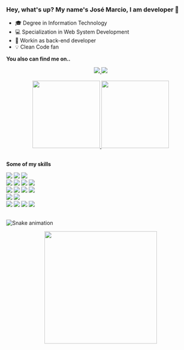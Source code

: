 ### Hey, what's up? My name's José Marcio, I am developer 👋

- 🎓   Degree in Information Technology
- 💻   Specialization in Web System Development
- 💼   Workin as back-end developer
- 💡    Clean Code fan

**You also can find me on..**

<div align="center">
  <a target="_blank" href="https://www.linkedin.com/in/jose-marcio-britto/">
    <img src="https://img.shields.io/badge/LinkedIn-0077B5?style=for-the-badge&logo=linkedin&logoColor=white">
  </a>
  
  <a target="_blank" href="https://www.instagram.com/maarciobritto/">
    <img src="https://img.shields.io/badge/Instagram-E4405F?style=for-the-badge&logo=instagram&logoColor=white">
  </a>  
</div>

<div align="center">
  <br/>
  <a href="https://github.com/josemarciosb">
    <img height="180em" src="https://github-readme-stats.vercel.app/api?username=josemarciosb&show_icons=true&theme=rose_pine&include_all_commits=true&count_private=true"/>
    <img height="180em" src="https://github-readme-stats.vercel.app/api/top-langs/?username=josemarciosb&layout=compact&langs_count=7&theme=rose_pine"/>
  </a>
   <br/>
</div>

<br>

**Some of my skills**
<div style="display: inline_block">
   <img src="https://img.shields.io/badge/PHP-777BB4?style=for-the-badge&logo=php&logoColor=white">
   <img src="https://img.shields.io/badge/Laravel-FF2D20?style=for-the-badge&logo=laravel&logoColor=white">
   <img src="https://img.shields.io/badge/Composer-885630?style=for-the-badge&logo=Composer&logoColor=white">
</div>

<div style="display: inline_block">
   <img src="https://img.shields.io/badge/HTML5-E34F26?style=for-the-badge&logo=html5&logoColor=white">
   <img src="https://img.shields.io/badge/CSS3-1572B6?style=for-the-badge&logo=css3&logoColor=white">
   <img src="https://img.shields.io/badge/Bootstrap-563D7C?style=for-the-badge&logo=bootstrap&logoColor=white">
   <img src="https://img.shields.io/badge/JavaScript-323330?style=for-the-badge&logo=javascript&logoColor=F7DF1E">
</div>

<div style="display: inline_block">
   <img src="https://img.shields.io/badge/Python-FFD43B?style=for-the-badge&logo=python&logoColor=blue">
   <img src="https://img.shields.io/badge/Numpy-777BB4?style=for-the-badge&logo=numpy&logoColor=white">
   <img src="https://img.shields.io/badge/conda-342B029.svg?&style=for-the-badge&logo=anaconda&logoColor=white">
   <img src="https://img.shields.io/badge/Shell_Script-121011?style=for-the-badge&logo=gnu-bash&logoColor=white">
</div>
                                                                                                               
<div style="display: inline_block">
   <img src="https://img.shields.io/badge/MySQL-005C84?style=for-the-badge&logo=mysql&logoColor=white">
   <img src="https://img.shields.io/badge/PostgreSQL-316192?style=for-the-badge&logo=postgresql&logoColor=white">
</div>
                                                                                                                
<div style="display: inline_block">
   <img src="https://img.shields.io/badge/VSCode-0078D4?style=for-the-badge&logo=visual%20studio%20code&logoColor=white">
   <img src="https://img.shields.io/badge/Insomnia-5849be?style=for-the-badge&logo=Insomnia&logoColor=white">
   <img src="https://img.shields.io/badge/Postman-FF6C37?style=for-the-badge&logo=Postman&logoColor=white">
   <img src="https://img.shields.io/badge/Jupyter-F37626.svg?&style=for-the-badge&logo=Jupyter&logoColor=white">
</div>
<br>

 ![Snake animation](https://github.com/josemarciosb/josemarciosb/blob/output/github-contribution-grid-snake.svg)
 
 <div id="header" align="center">
  <img src="https://miro.medium.com/max/800/0*VV3Nmxgv3KX4sLhr.gif" width="300"/>
</div>
                                                                                                               
